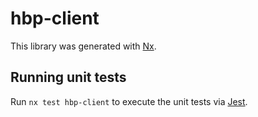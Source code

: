 # hbp-client

This library was generated with [Nx](https://nx.dev).

## Running unit tests

Run `nx test hbp-client` to execute the unit tests via [Jest](https://jestjs.io).
